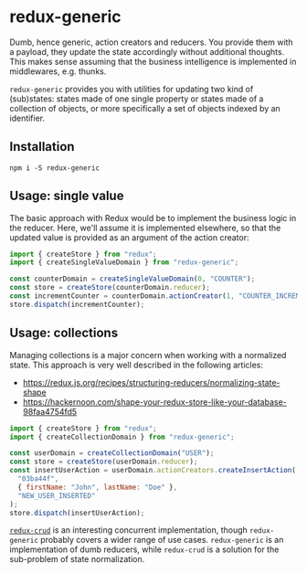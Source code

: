 # redux-generic

Dumb, hence generic, action creators and reducers. You provide them with a payload, they update the state accordingly without additional thoughts. This makes sense assuming that the business intelligence is implemented in middlewares, e.g. thunks.

`redux-generic` provides you with utilities for updating two kind of (sub)states: states made of one single property or states made of a collection of objects, or more specifically a set of objects indexed by an identifier.

## Installation

```
npm i -S redux-generic
```

## Usage: single value

The basic approach with Redux would be to implement the business logic in the reducer. Here, we'll assume it is implemented elsewhere, so that the updated value is provided as an argument of the action creator:

```javascript
import { createStore } from "redux";
import { createSingleValueDomain } from "redux-generic";

const counterDomain = createSingleValueDomain(0, "COUNTER");
const store = createStore(counterDomain.reducer);
const incrementCounter = counterDomain.actionCreator(1, "COUNTER_INCREMENTED");
store.dispatch(incrementCounter);
```

## Usage: collections

Managing collections is a major concern when working with a normalized state. This approach is very well described in the following articles:

- https://redux.js.org/recipes/structuring-reducers/normalizing-state-shape
- https://hackernoon.com/shape-your-redux-store-like-your-database-98faa4754fd5


```javascript
import { createStore } from "redux";
import { createCollectionDomain } from "redux-generic";

const userDomain = createCollectionDomain("USER");
const store = createStore(userDomain.reducer);
const insertUserAction = userDomain.actionCreators.createInsertAction(
  "03ba44f",
  { firstName: "John", lastName: "Doe" },
  "NEW_USER_INSERTED"
);
store.dispatch(insertUserAction);
```

[`redux-crud`](https://www.npmjs.com/package/redux-crud) is an interesting concurrent implementation, though `redux-generic` probably covers a wider range of use cases. `redux-generic` is an implementation of dumb reducers, while `redux-crud` is a solution for the sub-problem of state normalization.